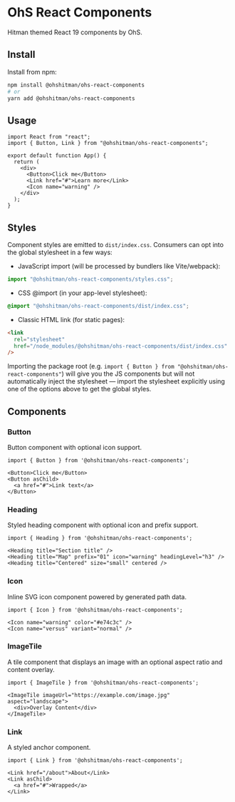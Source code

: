 # OhS React Components

Hitman themed React 19 components by OhS.

## Install

Install from npm:

```bash
npm install @ohshitman/ohs-react-components
# or
yarn add @ohshitman/ohs-react-components
```

## Usage

```tsx
import React from "react";
import { Button, Link } from "@ohshitman/ohs-react-components";

export default function App() {
  return (
    <div>
      <Button>Click me</Button>
      <Link href="#">Learn more</Link>
      <Icon name="warning" />
    </div>
  );
}
```

## Styles

Component styles are emitted to `dist/index.css`. Consumers can opt into the global stylesheet in a few ways:

- JavaScript import (will be processed by bundlers like Vite/webpack):

```js
import "@ohshitman/ohs-react-components/styles.css";
```

- CSS @import (in your app-level stylesheet):

```css
@import "@ohshitman/ohs-react-components/dist/index.css";
```

- Classic HTML link (for static pages):

```html
<link
  rel="stylesheet"
  href="/node_modules/@ohshitman/ohs-react-components/dist/index.css"
/>
```

Importing the package root (e.g. `import { Button } from "@ohshitman/ohs-react-components"`) will give you the JS components but will not automatically inject the stylesheet — import the stylesheet explicitly using one of the options above to get the global styles.

## Components

<!-- The list below is automatically generated during the build. Do not edit between the markers. -->
<!-- COMPONENTS:START -->

### Button

Button component with optional icon support.

```tsx
import { Button } from '@ohshitman/ohs-react-components';

<Button>Click me</Button>
<Button asChild>
  <a href="#">Link text</a>
</Button>
```

### Heading

Styled heading component with optional icon and prefix support.

```tsx
import { Heading } from '@ohshitman/ohs-react-components';

<Heading title="Section title" />
<Heading title="Map" prefix="01" icon="warning" headingLevel="h3" />
<Heading title="Centered" size="small" centered />
```

### Icon

Inline SVG icon component powered by generated path data.

```tsx
import { Icon } from '@ohshitman/ohs-react-components';

<Icon name="warning" color="#e74c3c" />
<Icon name="versus" variant="normal" />
```

### ImageTile

A tile component that displays an image with an optional aspect ratio and content overlay.

```tsx
import { ImageTile } from '@ohshitman/ohs-react-components';

<ImageTile imageUrl="https://example.com/image.jpg" aspect="landscape">
  <div>Overlay Content</div>
</ImageTile>
```

### Link

A styled anchor component.

```tsx
import { Link } from '@ohshitman/ohs-react-components';

<Link href="/about">About</Link>
<Link asChild>
  <a href="#">Wrapped</a>
</Link>
```

<!-- COMPONENTS:END -->
<!-- Note: To regenerate this list manually run `npm run generate:readme`. -->
